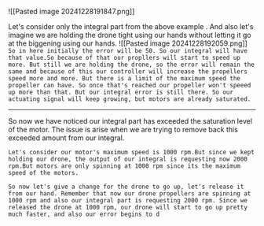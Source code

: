 ![[Pasted image 20241228191847.png]]

Let's consider only the integral part from the above example . And also let's imagine we are holding the drone tight using our hands without letting it go at the biggening using our hands.
![[Pasted image 20241228192059.png]]
`So in here initially the error will be 50. So our integral will have that value.So because of that our propllers will start to speed up more. But still we are holding the drone, so the error will remain the same and because of this our controller will increase the propellers speed more and more. But there is a limit of the maximum speed the propeller can have. So once that's reached our propeller won't speeed up more than that. But our integral error is still there. So our actuating signal will keep growing, but motors are already saturated.`

--- 

So now we have noticed our integral part has exceeded the saturation level of the motor. The issue is arise when we are trying to remove back this exceeded amount from our integral. 

`Let's consider our motor's maximum speed is 1000 rpm.But since we kept holding our drone, the output of our integral is requesting now 2000 rpm.But motors are only spinning at 1000 rpm since its the maximum speed of the motors.`

`So now let's give a change for the drone to go up, let's release it from our hand. Remember that now our drone propellers are spinning at 1000 rpm and also our integral part is requesting 2000 rpm. Since we released the drone at 1000 rpm, our drone will start to go up pretty much faster, and also our error begins to d`